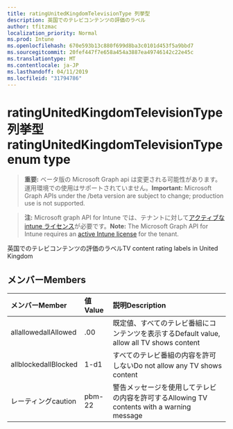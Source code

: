 ```yaml
---
title: ratingUnitedKingdomTelevisionType 列挙型
description: 英国でのテレビコンテンツの評価のラベル
author: tfitzmac
localization_priority: Normal
ms.prod: Intune
ms.openlocfilehash: 670e593b13c880f699d8ba3c0101d453f5a9bbd7
ms.sourcegitcommit: 20fef447f7e658a454a3887ea49746142c22e45c
ms.translationtype: MT
ms.contentlocale: ja-JP
ms.lasthandoff: 04/11/2019
ms.locfileid: "31794786"
---
```

# <a name="ratingunitedkingdomtelevisiontype-enum-type"></a><span data-ttu-id="bb259-103">ratingUnitedKingdomTelevisionType 列挙型</span><span class="sxs-lookup"><span data-stu-id="bb259-103">ratingUnitedKingdomTelevisionType enum type</span></span>

> <span data-ttu-id="bb259-104">**重要:** ベータ版の Microsoft Graph api は変更される可能性があります。運用環境での使用はサポートされていません。</span><span class="sxs-lookup"><span data-stu-id="bb259-104">**Important:** Microsoft Graph APIs under the /beta version are subject to change; production use is not supported.</span></span>

> <span data-ttu-id="bb259-105">**注:** Microsoft graph API for Intune では、テナントに対して[アクティブな intune ライセンス](https://go.microsoft.com/fwlink/?linkid=839381)が必要です。</span><span class="sxs-lookup"><span data-stu-id="bb259-105">**Note:** The Microsoft Graph API for Intune requires an [active Intune license](https://go.microsoft.com/fwlink/?linkid=839381) for the tenant.</span></span>

<span data-ttu-id="bb259-106">英国でのテレビコンテンツの評価のラベル</span><span class="sxs-lookup"><span data-stu-id="bb259-106">TV content rating labels in United Kingdom</span></span>

## <a name="members"></a><span data-ttu-id="bb259-107">メンバー</span><span class="sxs-lookup"><span data-stu-id="bb259-107">Members</span></span>
|<span data-ttu-id="bb259-108">メンバー</span><span class="sxs-lookup"><span data-stu-id="bb259-108">Member</span></span>|<span data-ttu-id="bb259-109">値</span><span class="sxs-lookup"><span data-stu-id="bb259-109">Value</span></span>|<span data-ttu-id="bb259-110">説明</span><span class="sxs-lookup"><span data-stu-id="bb259-110">Description</span></span>|
|:---|:---|:---|
|<span data-ttu-id="bb259-111">allallowed</span><span class="sxs-lookup"><span data-stu-id="bb259-111">allAllowed</span></span>|<span data-ttu-id="bb259-112">.0</span><span class="sxs-lookup"><span data-stu-id="bb259-112">0</span></span>|<span data-ttu-id="bb259-113">既定値、すべてのテレビ番組にコンテンツを表示する</span><span class="sxs-lookup"><span data-stu-id="bb259-113">Default value, allow all TV shows content</span></span>|
|<span data-ttu-id="bb259-114">allblocked</span><span class="sxs-lookup"><span data-stu-id="bb259-114">allBlocked</span></span>|<span data-ttu-id="bb259-115">1-d</span><span class="sxs-lookup"><span data-stu-id="bb259-115">1</span></span>|<span data-ttu-id="bb259-116">すべてのテレビ番組の内容を許可しない</span><span class="sxs-lookup"><span data-stu-id="bb259-116">Do not allow any TV shows content</span></span>|
|<span data-ttu-id="bb259-117">レーティング</span><span class="sxs-lookup"><span data-stu-id="bb259-117">caution</span></span>|<span data-ttu-id="bb259-118">pbm-2</span><span class="sxs-lookup"><span data-stu-id="bb259-118">2</span></span>|<span data-ttu-id="bb259-119">警告メッセージを使用してテレビの内容を許可する</span><span class="sxs-lookup"><span data-stu-id="bb259-119">Allowing TV contents with a warning message</span></span>|





